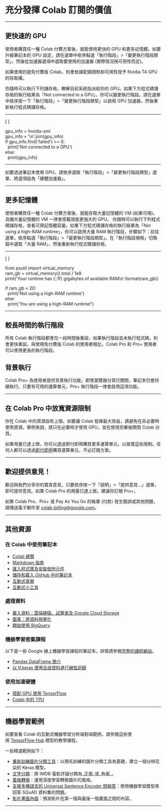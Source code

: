 
# 充分發揮 Colab 訂閱的價值

---

## 更快速的 GPU

使用者購買任一種 Colab 付費方案後，就能使用更快的 GPU 和更多記憶體。如要升級筆記本的 GPU 設定，請在選單中依序點選「執行階段」>「變更執行階段類型」，然後從加速器選項中選取要使用的加速器 (實際情況視可用性而定)。

如果使用的是免付費版 Colab，則會依據配額限制和可用性授予 Nvidia T4 GPU 的存取權。

你隨時可以執行下列儲存格，瞭解目前系統指派給你的 GPU。如果下方程式碼儲存格的執行結果為「Not connected to a GPU」，你可以變更執行階段。請在選單中依序按一下「執行階段」>「變更執行階段類型」以啟用 GPU 加速器，然後重新執行程式碼儲存格。

---

[ ]

gpu_info = !nvidia-smi  
gpu_info = '\n'.join(gpu_info)  
if gpu_info.find('failed') >= 0:  
  print('Not connected to a GPU')  
else:  
  print(gpu_info)  

---

如要透過筆記本使用 GPU，請依序選取「執行階段」>「變更執行階段類型」選單，將選項設為「硬體加速器」。

---

## 更多記憶體

使用者購買任一種 Colab 付費方案後，就能存取大量記憶體的 VM (如果可用)。具備大量記憶體的 VM 一律會搭載效能更強大的 GPU。 你隨時可以執行下列程式碼儲存格，查看可用記憶體容量。如果下方程式碼儲存格的執行結果為「Not using a high-RAM runtime」，你可以啟用大量 RAM 執行階段，步驟如下：前往選單，依序點選「執行階段」>「變更執行階段類型」。在「執行階段規格」切換鈕中選取「大量 RAM」，然後重新執行程式碼儲存格。

---

[ ]

from psutil import virtual_memory  
ram_gb = virtual_memory().total / 1e9  
print('Your runtime has {:.1f} gigabytes of available RAM\n'.format(ram_gb))  
  
if ram_gb < 20:  
  print('Not using a high-RAM runtime')  
else:  
  print('You are using a high-RAM runtime!')  

---

## 較長時間的執行階段

所有 Colab 執行階段都會在一段時間後重設，如果執行階段並未執行程式碼，則會更快重設。與使用免付費版 Colab 的使用者相比，Colab Pro 和 Pro+ 使用者可以使用更長的執行階段。

## 背景執行

Colab Pro+ 為使用者提供背景執行功能，即使瀏覽器分頁已關閉，筆記本仍會持續執行。只要有可用的運算單元，Pro+ 執行階段一律會啟用這項功能。

---

## 在 Colab Pro 中放寬資源限制

你在 Colab 中的資源設有上限。如要讓 Colab 發揮最大效益，請避免在非必要時使用資源。舉例來說，請只在必要時才使用 GPU，並在使用完畢後關閉 Colab 分頁。

如果用量已達上限，你可以透過即付即用購買更多運算單元，以放寬這些限制。任何人都可以透過[即付即用](https://colab.research.google.com/signup)購買運算單元，不必訂閱方案。

---

## 歡迎提供意見！

歡迎與我們分享你的寶貴意見，只要依序按一下「說明」>「提供意見...」選單，即可提供意見。如果 Colab Pro 的用量已達上限，建議你訂閱 Pro+。

如果 Colab Pro、Pro+ 或 Pay As You Go 的帳單 (付款) 發生錯誤或其他問題，請傳送電子郵件至 [colab-billing@google.com](mailto:colab-billing@google.com)。

---

## 其他資源

### 在 Colab 中使用筆記本

- [Colab 總覽](https://colab.research.google.com/notebooks/basic_features_overview.ipynb)
- [Markdown 指南](https://colab.research.google.com/notebooks/markdown_guide.ipynb)
- [匯入程式庫及安裝依附元件](https://colab.research.google.com/notebooks/snippets/importing_libraries.ipynb)
- [儲存和載入 GitHub 中的筆記本](https://colab.research.google.com/github/googlecolab/colabtools/blob/main/notebooks/colab-github-demo.ipynb)
- [互動式表單](https://colab.research.google.com/notebooks/forms.ipynb)
- [互動式小工具](https://colab.research.google.com/notebooks/widgets.ipynb)

### 處理資料

- [載入資料：雲端硬碟、試算表及 Google Cloud Storage](https://colab.research.google.com/notebooks/io.ipynb)
- [圖表：將資料視覺化](https://colab.research.google.com/notebooks/charts.ipynb)
- [開始使用 BigQuery](https://colab.research.google.com/notebooks/bigquery.ipynb)

### 機器學習密集課程

以下是一些 Google 線上機器學習課程的筆記本。詳情請參閱[完整的課程網站](https://developers.google.com/machine-learning/crash-course/)。

- [Pandas DataFrame 簡介](https://colab.research.google.com/github/google/eng-edu/blob/main/ml/cc/exercises/pandas_dataframe_ultraquick_tutorial.ipynb)
- [以 tf.keras 使用合成資料進行線性迴歸](https://colab.research.google.com/github/google/eng-edu/blob/main/ml/cc/exercises/linear_regression_with_synthetic_data.ipynb)

### 使用加速硬體

- [搭配 GPU 使用 TensorFlow](https://colab.research.google.com/notebooks/gpu.ipynb)
- [Colab 中的 TPU](https://colab.research.google.com/notebooks/tpu.ipynb)

---

## 機器學習範例

如要查看 Colab 的互動式機器學習分析端對端範例，請參閱這些使用 [TensorFlow Hub](https://www.google.com/url?q=https%3A%2F%2Ftfhub.dev) 模型的教學課程。

一些精選範例如下：

- [重新訓練圖片分類工具](https://tensorflow.org/hub/tutorials/tf2_image_retraining)：以預先訓練的圖片分類工具為基礎，建立一個分辨花朵的 Keras 模型。
- [文字分類](https://tensorflow.org/hub/tutorials/tf2_text_classification)：將 IMDB 電影評論分類為_正面_或_負面_。
- [風格轉換](https://tensorflow.org/hub/tutorials/tf2_arbitrary_image_stylization)：運用深度學習轉換圖片的風格。
- [支援多種語言的 Universal Sentence Encoder 問與答](https://tensorflow.org/hub/tutorials/retrieval_with_tf_hub_universal_encoder_qa)：使用機器學習模型來回答 SQuAD 資料集的問題。
- [影片畫面內插](https://tensorflow.org/hub/tutorials/tweening_conv3d)：預測影片在第一個與最後一個畫面之間的內容。

---